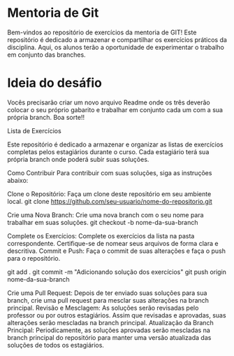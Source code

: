 # Mentoria de Git
Bem-vindos ao repositório de exercícios da mentoria de GIT!  Este repositório é dedicado a armazenar e compartilhar os exercícios práticos da disciplina. Aqui, os alunos terão a oportunidade de experimentar o trabalho em conjunto das branches.

# Ideia do desáfio 
Vocês precisarão criar um novo arquivo Readme onde os três deverão colocar o seu próprio gabarito e trabalhar em conjunto cada um com a sua própria branch. Boa sorte!! 

Lista de Exercícios 

Este repositório é dedicado a armazenar e organizar as listas de exercícios completas pelos estagiários durante o curso. Cada estagiário terá sua própria branch onde poderá subir suas soluções.

Como Contribuir
Para contribuir com suas soluções, siga as instruções abaixo:

Clone o Repositório: Faça um clone deste repositório em seu ambiente local.
git clone https://github.com/seu-usuario/nome-do-repositorio.git

Crie uma Nova Branch: Crie uma nova branch com o seu nome para trabalhar em suas soluções.
git checkout -b nome-da-sua-branch

Complete os Exercícios: Complete os exercícios da lista na pasta correspondente. Certifique-se de nomear seus arquivos de forma clara e descritiva.
Commit e Push: Faça o commit de suas alterações e faça o push para o repositório.

git add .
git commit -m "Adicionando solução dos exercícios"
git push origin nome-da-sua-branch

Crie uma Pull Request: Depois de ter enviado suas soluções para sua branch, crie uma pull request para mesclar suas alterações na branch principal.
Revisão e Mesclagem: As soluções serão revisadas pelo professor ou por outros estagiários. Assim que revisadas e aprovadas, suas alterações serão mescladas na branch principal.
Atualização da Branch Principal: Periodicamente, as soluções aprovadas serão mescladas na branch principal do repositório para manter uma versão atualizada das soluções de todos os estagiários.
